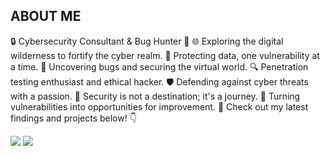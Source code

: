 ## ABOUT ME
🔒 Cybersecurity Consultant & Bug Hunter 🐞
🌐 Exploring the digital wilderness to fortify the cyber realm.
🔐 Protecting data, one vulnerability at a time.
🐛 Uncovering bugs and securing the virtual world.
🔍 Penetration testing enthusiast and ethical hacker.
🛡️ Defending against cyber threats with a passion.
🔑 Security is not a destination; it's a journey.
🌟 Turning vulnerabilities into opportunities for improvement.
🔗 Check out my latest findings and projects below! 👇

<img src="https://img.shields.io/static/v1?label=hacker&message=Pentesting&color=blue&style=for-the-badge&logo=Python"/>
<img src="http://img.shields.io/static/v1?label=License&message=MIT&color=green&style=for-the-badge"/>


